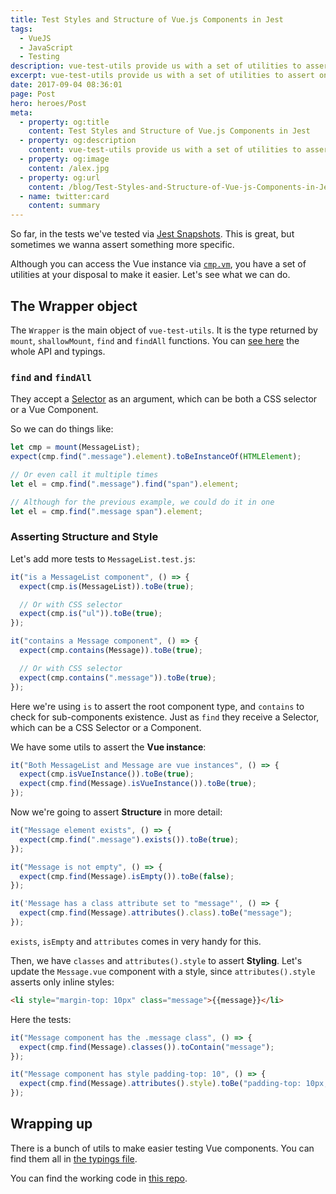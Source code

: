 ```yaml
---
title: Test Styles and Structure of Vue.js Components in Jest
tags:
  - VueJS
  - JavaScript
  - Testing
description: vue-test-utils provide us with a set of utilities to assert on Vue.js components.
excerpt: vue-test-utils provide us with a set of utilities to assert on Vue.js components.
date: 2017-09-04 08:36:01
page: Post
hero: heroes/Post
meta:
  - property: og:title
    content: Test Styles and Structure of Vue.js Components in Jest
  - property: og:description
    content: vue-test-utils provide us with a set of utilities to assert on Vue.js components.
  - property: og:image
    content: /alex.jpg
  - property: og:url
    content: /blog/Test-Styles-and-Structure-of-Vue-js-Components-in-Jest
  - name: twitter:card
    content: summary
---
```


<BookSuggestion/>

So far, in the tests we've tested via [Jest Snapshots](https://facebook.github.io/jest/docs/snapshot-testing.html). This is great, but sometimes we wanna assert something more specific.

Although you can access the Vue instance via [`cmp.vm`](https://github.com/alexjoverm/vue-testing-series/blob/master/test/MessageList.test.js#L17), you have a set of utilities at your disposal to make it easier. Let's see what we can do.

## The Wrapper object

The `Wrapper` is the main object of `vue-test-utils`. It is the type returned by `mount`, `shallowMount`, `find` and `findAll` functions. You can [see here](https://github.com/vuejs/vue-test-utils/blob/dev/packages/test-utils/types/index.d.ts#L84) the whole API and typings.

### `find` and `findAll`

They accept a [Selector](https://github.com/vuejs/vue-test-utils/blob/dev/packages/test-utils/types/index.d.ts#L17) as an argument, which can be both a CSS selector or a Vue Component.

So we can do things like:

```javascript
let cmp = mount(MessageList);
expect(cmp.find(".message").element).toBeInstanceOf(HTMLElement);

// Or even call it multiple times
let el = cmp.find(".message").find("span").element;

// Although for the previous example, we could do it in one
let el = cmp.find(".message span").element;
```

### Asserting Structure and Style

Let's add more tests to `MessageList.test.js`:

```javascript
it("is a MessageList component", () => {
  expect(cmp.is(MessageList)).toBe(true);

  // Or with CSS selector
  expect(cmp.is("ul")).toBe(true);
});

it("contains a Message component", () => {
  expect(cmp.contains(Message)).toBe(true);

  // Or with CSS selector
  expect(cmp.contains(".message")).toBe(true);
});
```

Here we're using `is` to assert the root component type, and `contains` to check for sub-components existence. Just as `find` they receive a Selector, which can be a CSS Selector or a Component.

We have some utils to assert the **Vue instance**:

```javascript
it("Both MessageList and Message are vue instances", () => {
  expect(cmp.isVueInstance()).toBe(true);
  expect(cmp.find(Message).isVueInstance()).toBe(true);
});
```

Now we're going to assert **Structure** in more detail:

```javascript
it("Message element exists", () => {
  expect(cmp.find(".message").exists()).toBe(true);
});

it("Message is not empty", () => {
  expect(cmp.find(Message).isEmpty()).toBe(false);
});

it('Message has a class attribute set to "message"', () => {
  expect(cmp.find(Message).attributes().class).toBe("message");
});
```

`exists`, `isEmpty` and `attributes` comes in very handy for this.

Then, we have `classes` and `attributes().style` to assert **Styling**. Let's update the `Message.vue` component with a style, since `attributes().style` asserts only inline styles:

```html
<li style="margin-top: 10px" class="message">{{message}}</li>
```

Here the tests:

```javascript
it("Message component has the .message class", () => {
  expect(cmp.find(Message).classes()).toContain("message");
});

it("Message component has style padding-top: 10", () => {
  expect(cmp.find(Message).attributes().style).toBe("padding-top: 10px;");
});
```

## Wrapping up

There is a bunch of utils to make easier testing Vue components. You can find them all in [the typings file](https://github.com/vuejs/vue-test-utils/blob/master/types/index.d.ts).

You can find the working code in [this repo](https://github.com/alexjoverm/vue-testing-series/blob/Test-Styles-and-Structure-in-Vue-js-and-Jest/test/MessageList.test.js).

